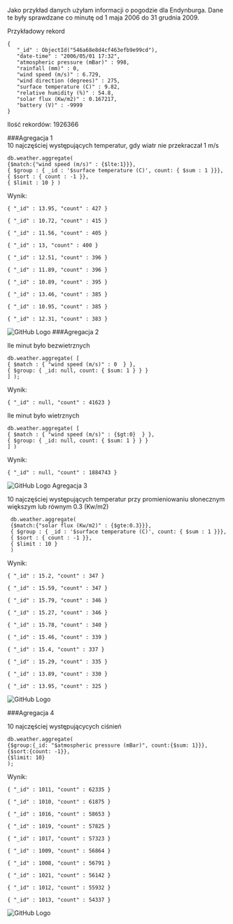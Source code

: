  Jako przykład danych użyłam informacji o pogodzie dla Endynburga. Dane te były sprawdzane co minutę od 1 maja 2006 do 31 grudnia 2009.    
 
 Przykładowy rekord  
 ```
 {
	"_id" : ObjectId("546a68e8d4cf463efb9e99cd"),
	"date-time" : "2006/05/01 17:32",
	"atmospheric pressure (mBar)" : 998,
	"rainfall (mm)" : 0,
	"wind speed (m/s)" : 6.729,
	"wind direction (degrees)" : 275,
	"surface temperature (C)" : 9.82,
	"relative humidity (%)" : 54.8,
	"solar flux (Kw/m2)" : 0.167217,
	"battery (V)" : -9999
}
````
Ilość rekordów: 1926366  


###Agregacja 1  
10 najczęściej występujących temperatur, gdy wiatr nie przekraczał 1 m/s
````
db.weather.aggregate(    
{$match:{"wind speed (m/s)" : {$lte:1}}},   
{ $group : { _id : '$surface temperature (C)', count: { $sum : 1 }}},     
{ $sort : { count : -1 }},     
{ $limit : 10 } )

````
Wynik:
````
{ "_id" : 13.95, "count" : 427 }  

{ "_id" : 10.72, "count" : 415 }  

{ "_id" : 11.56, "count" : 405 }  

{ "_id" : 13, "count" : 400 }  
 
{ "_id" : 12.51, "count" : 396 }  

{ "_id" : 11.89, "count" : 396 }  

{ "_id" : 10.89, "count" : 395 }  

{ "_id" : 13.46, "count" : 385 }  

{ "_id" : 10.95, "count" : 385 }  

{ "_id" : 12.31, "count" : 383 }  
````
  
  
![GitHub Logo](/images/wykres1.png)
###Agregacja 2  

Ile minut było bezwietrznych
````
db.weather.aggregate( [   
{ $match : { "wind speed (m/s)" : 0  } },   
{ $group: { _id: null, count: { $sum: 1 } } }   
] );
````
Wynik:
```
{ "_id" : null, "count" : 41623 }
```
Ile minut było wietrznych
````
db.weather.aggregate( [   
{ $match : { "wind speed (m/s)" : {$gt:0}  } },   
{ $group: { _id: null, count: { $sum: 1 } } }   
] )
````
Wynik:
````
{ "_id" : null, "count" : 1884743 }
````
![GitHub Logo](/images/wykres2.png)
Agregacja 3  

10 najczęściej występujących temperatur przy promieniowaniu słonecznym większym lub równym 0.3 (Kw/m2)
```
 db.weather.aggregate(    
 {$match:{"solar flux (Kw/m2)" : {$gte:0.3}}},   
 { $group : { _id : '$surface temperature (C)', count: { $sum : 1 }}},     
 { $sort : { count : -1 }},     
 { $limit : 10 }   
 )
 ```
 Wynik:
 ````
{ "_id" : 15.2, "count" : 347 }  

{ "_id" : 15.59, "count" : 347 }  

{ "_id" : 15.79, "count" : 346 }  

{ "_id" : 15.27, "count" : 346 }  

{ "_id" : 15.78, "count" : 340 }  

{ "_id" : 15.46, "count" : 339 }  

{ "_id" : 15.4, "count" : 337 }  

{ "_id" : 15.29, "count" : 335 }  

{ "_id" : 13.89, "count" : 330 }  

{ "_id" : 13.95, "count" : 325 }
````
  
  ![GitHub Logo](/images/wykres3.png)  
  
###Agregacja 4  

10 najczęściej występującycych ciśnień
````
db.weather.aggregate(  
{$group:{_id: "$atmospheric pressure (mBar)", count:{$sum: 1}}},  
{$sort:{count: -1}},  
{$limit: 10}  
);
````
Wynik:
````
{ "_id" : 1011, "count" : 62335 }  

{ "_id" : 1010, "count" : 61875 }  

{ "_id" : 1016, "count" : 58653 }  

{ "_id" : 1019, "count" : 57825 }  

{ "_id" : 1017, "count" : 57323 }  

{ "_id" : 1009, "count" : 56864 }  

{ "_id" : 1008, "count" : 56791 }  

{ "_id" : 1021, "count" : 56142 }  

{ "_id" : 1012, "count" : 55932 }  

{ "_id" : 1013, "count" : 54337 }  
````

![GitHub Logo](/images/wykres4.png)



